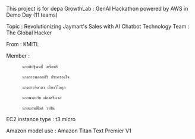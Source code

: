 This project is for depa GrowthLab : GenAI Hackathon powered by AWS in Demo Day (11 teams)

Topic : Revolutionizing Jaymart's Sales with AI Chatbot Technology
Team : The Global Hacker

From : KMITL

Member :  

          นายสิปฐินนชิ์ เครือศรี

          นางสาวพลอยสิริ ประครองใจ
          
          นางสาวจิดาภา เรียงวิไลกุล
          
          นายนนทวัช ผ่องศรีนวล
          
          นายแอนฟิลด์ วาซัน

EC2 instance type : t3.micro

Amazon model use : Amazon Titan Text Premier V1
